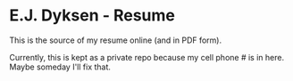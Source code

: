 # E.J. Dyksen - Resume

This is the source of my resume online (and in PDF form).

Currently, this is kept as a private repo because my cell phone # is in here. Maybe someday I'll fix that.
